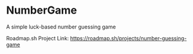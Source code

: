 # NumberGame
A simple luck-based number guessing game

Roadmap.sh Project Link: https://roadmap.sh/projects/number-guessing-game
